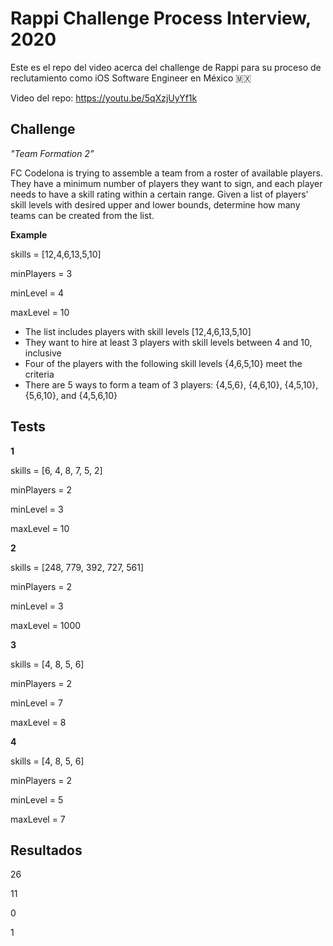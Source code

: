 # Rappi Challenge Process Interview, 2020

Este es el repo del video acerca del challenge de Rappi para su proceso de reclutamiento como iOS Software Engineer en México 🇲🇽

Video del repo: https://youtu.be/5qXzjUyYf1k


## Challenge

*"Team Formation 2"*

FC Codelona is trying to assemble a team from a roster of available players. They have a minimum number of players they want to sign, and each player needs to have a skill rating within a certain range.
Given a list of players' skill levels with desired upper and lower bounds, determine how many teams can be created from the list.

**Example**

skills = [12,4,6,13,5,10]

minPlayers = 3

minLevel = 4

maxLevel = 10

- The list includes players with skill levels [12,4,6,13,5,10]
- They want to hire at least 3 players with skill levels between 4 and 10, inclusive
- Four of the players with the following skill levels {4,6,5,10} meet the criteria
- There are 5 ways to form a team of 3 players: {4,5,6}, {4,6,10}, {4,5,10}, {5,6,10}, and {4,5,6,10}


## Tests

**1**

skills = [6, 4, 8, 7, 5, 2]

minPlayers = 2

minLevel = 3

maxLevel = 10

**2**

skills = [248, 779, 392, 727, 561]

minPlayers = 2

minLevel = 3

maxLevel = 1000

**3**

skills = [4, 8, 5, 6]

minPlayers = 2

minLevel = 7

maxLevel = 8

**4**

skills = [4, 8, 5, 6]

minPlayers = 2

minLevel = 5

maxLevel = 7

## Resultados

26

11

0

1
